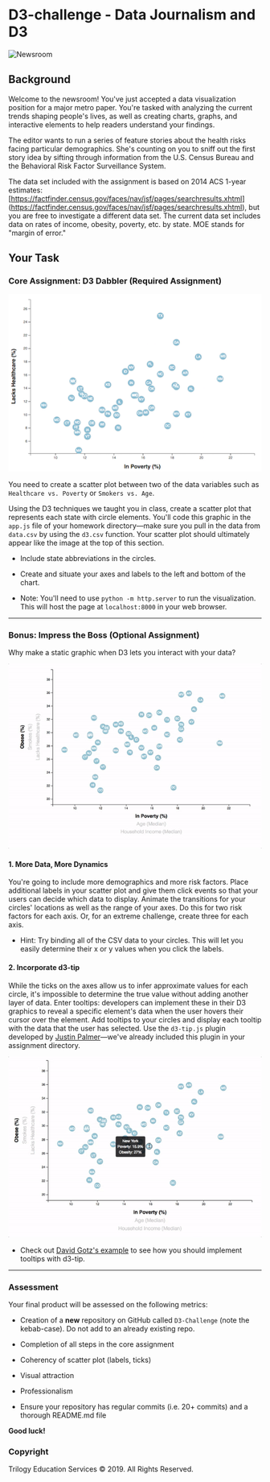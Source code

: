 # D3-challenge - Data Journalism and D3

![Newsroom](https://media.giphy.com/media/v2xIous7mnEYg/giphy.gif)

## Background

Welcome to the newsroom! You've just accepted a data visualization position for a major metro paper. 
You're tasked with analyzing the current trends shaping people's lives, as well as creating charts, 
graphs, and interactive elements to help readers understand your findings.

The editor wants to run a series of feature stories about the health risks facing particular demographics. 
She's counting on you to sniff out the first story idea by sifting through information from the U.S. Census Bureau 
and the Behavioral Risk Factor Surveillance System.

The data set included with the assignment is based on 2014 ACS 1-year estimates: 
[https://factfinder.census.gov/faces/nav/jsf/pages/searchresults.xhtml]
(https://factfinder.census.gov/faces/nav/jsf/pages/searchresults.xhtml), 
but you are free to investigate a different data set. 
The current data set includes data on rates of income, obesity, poverty, etc. by state. MOE stands for "margin of error."


## Your Task

### Core Assignment: D3 Dabbler (Required Assignment)

![alt test](https://github.com/jeffhoffmanmba/D3-challenge/blob/main/D3_data_journalism/Images/4-scatter.jpg)

You need to create a scatter plot between two of the data variables such as `Healthcare vs. Poverty` or `Smokers vs. Age`.

Using the D3 techniques we taught you in class, create a scatter plot that represents each state with circle elements. 
You'll code this graphic in the `app.js` file of your homework directory—make sure you pull in the data from `data.csv` 
by using the `d3.csv` function. Your scatter plot should ultimately appear like the image at the top of this section.

* Include state abbreviations in the circles.

* Create and situate your axes and labels to the left and bottom of the chart.

* Note: You'll need to use `python -m http.server` to run the visualization. This will host the page at `localhost:8000` in your web browser.

- - -

### Bonus: Impress the Boss (Optional Assignment)

Why make a static graphic when D3 lets you interact with your data?

![alt test](https://github.com/jeffhoffmanmba/D3-challenge/blob/main/D3_data_journalism/Images/7-animated-scatter.gif)

#### 1. More Data, More Dynamics

You're going to include more demographics and more risk factors. Place additional labels in your scatter plot 
and give them click events so that your users can decide which data to display. Animate the transitions for your circles' locations 
as well as the range of your axes. Do this for two risk factors for each axis. Or, for an extreme challenge, create three for each axis.

* Hint: Try binding all of the CSV data to your circles. This will let you easily determine their x or y values when you click the labels.

#### 2. Incorporate d3-tip

While the ticks on the axes allow us to infer approximate values for each circle, it's impossible to 
determine the true value without adding another layer of data. Enter tooltips: developers can implement these in their D3 graphics to reveal a specific element's data when the user hovers their cursor over the element. Add tooltips to your circles and display each tooltip with the data that the user has selected. Use the `d3-tip.js` plugin developed by [Justin Palmer](https://github.com/Caged)—we've already included this plugin in your assignment directory.

![alt test](https://github.com/jeffhoffmanmba/D3-challenge/blob/main/D3_data_journalism/Images/8-tooltip.gif)

* Check out [David Gotz's example](https://bl.ocks.org/davegotz/bd54b56723c154d25eedde6504d30ad7) to see how you should implement tooltips with d3-tip.

- - -

### Assessment

Your final product will be assessed on the following metrics:

* Creation of a **new** repository on GitHub called `D3-Challenge` (note the kebab-case). Do not add to an already existing repo.

* Completion of all steps in the core assignment

* Coherency of scatter plot (labels, ticks)

* Visual attraction

* Professionalism

* Ensure your repository has regular commits (i.e. 20+ commits) and a thorough README.md file

**Good luck!**

### Copyright

Trilogy Education Services © 2019. All Rights Reserved.

